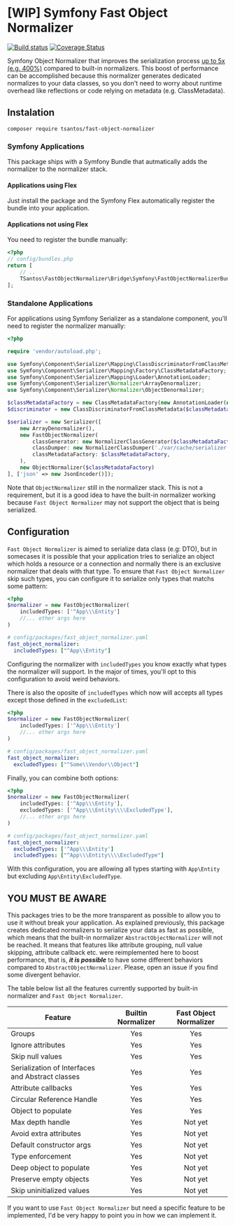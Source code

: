 # [WIP] Symfony Fast Object Normalizer 
[![Build status][main image]][main] [![Coverage Status][main coverage image]][main coverage]

Symfony Object Normalizer that improves the serialization process [up to 5x (e.g. 400%)][benchmark] compared to built-in normalizers.
This boost of performance can be accomplished because this normalizer generates dedicated normalizes to your 
data classes, so you don't need to worry about runtime overhead like reflections or code relying on metadata 
(e.g. ClassMetadata).

## Instalation

    composer require tsantos/fast-object-normalizer

### Symfony Applications

This package ships with a Symfony Bundle that autmatically adds the normalizer to the normalizer stack. 

#### Applications using Flex

Just install the package and the Symfony Flex automatically register the bundle into your application.

#### Applications not using Flex

You need to register the bundle manually:

```php
<?php
// config/bundles.php
return [
    // ..
    TSantos\FastObjectNormalizer\Bridge\Symfony\FastObjectNormalizerBundle::class => ['all' => true]
];
```

### Standalone Applications

For applications using Symfony Serializer as a standalone component, you'll need to register the normalizer
manually:

```php
<?php

require 'vendor/autoload.php';

use Symfony\Component\Serializer\Mapping\ClassDiscriminatorFromClassMetadata;
use Symfony\Component\Serializer\Mapping\Factory\ClassMetadataFactory;
use Symfony\Component\Serializer\Mapping\Loader\AnnotationLoader;
use Symfony\Component\Serializer\Normalizer\ArrayDenormalizer;
use Symfony\Component\Serializer\Normalizer\ObjectDenormalizer;

$classMetadataFactory = new ClassMetadataFactory(new AnnotationLoader(new AnnotationReader()));
$discriminator = new ClassDiscriminatorFromClassMetadata($classMetadataFactory);

$serializer = new Serializer([
    new ArrayDenormalizer(),
    new FastObjectNormalizer(
        classGenerator: new NormalizerClassGenerator($classMetadataFactory, $discriminator),
        classDumper: new NormalizerClassDumper('./var/cache/serializer'),
        classMetadataFactory: $classMetadataFactory,
    ),
    new ObjectNormalizer($classMetadataFactory)
], ['json' => new JsonEncoder()]);
```

Note that `ObjectNormalizer` still in the normalizer stack. This is not a requirement, but it is a good idea to have
the built-in normalizer working because `Fast Object Normalizer` may not support the object that is being serialized.

## Configuration

`Fast Object Normalizer` is aimed to serialize data class (e.g: DTO), but in somecases it is possible that your
application tries to serialize an object which holds a resource or a connection and normally there is an exclusive
normalizer that deals with that type. To ensure that `Fast Object Normalizer` skip such types, you can configure it
to serialize only types that matchs some pattern:

```php
<?php
$normalizer = new FastObjectNormalizer(
    includedTypes: ['^App\\\Entity']
    //... other args here
)
```
```yaml
# config/packages/fast_object_normalizer.yaml
fast_object_normalizer:
  includedTypes: ["^App\\Entity"]
```

Configuring the normalizer with `includedTypes` you know exactly what types the normalizer will support. In the major of
times, you'll opt to this configuration to avoid weird behaviors.

There is also the oposite of `includedTypes` which now will accepts all types except those defined in the `excludedList`:

```php
<?php
$normalizer = new FastObjectNormalizer(
    includedTypes: ['^App\\\Entity']
    //... other args here
)
```
```yaml
# config/packages/fast_object_normalizer.yaml
fast_object_normalizer:
  excludedTypes: ["^Some\\Vendor\\Object"]
```

Finally, you can combine both options:

```php
<?php
$normalizer = new FastObjectNormalizer(
    includedTypes: ['^App\\\Entity'],
    excludedTypes: ['^App\\\Entity\\\\ExcludedType'],
    //... other args here
)
```
```yaml
# config/packages/fast_object_normalizer.yaml
fast_object_normalizer:
  excludedTypes: ['^App\\\Entity']
  includedTypes: ["^App\\\Entity\\\\ExcludedType"]
```

With this configuration, you are allowing all types starting with `App\Entity` but excluding `App\Entity\ExcludedType`.

## YOU MUST BE AWARE

This packages tries to be the more transparent as possible to allow you to use it without break your application.
As explained previously, this package creates dedicated normalizers to serialize your data as fast as possible, which
means that the built-in normalizer `AbstractObjectNormalizer` will not be reached. It means that features like attribute
grouping, null value skipping, attribute callback etc. were reimplemented here to boost performance, that is, 
**_it is possible_** to have some different behaviors compared to `AbstractObjectNormalizer`. Please, open an issue if you
find some divergent behavior.

The table below list all the features currently supported by built-in normalizer and `Fast Object Normalizer`.

| **Feature**                                      | **Builtin Normalizer** | **Fast Object Normalizer** |
|--------------------------------------------------|:----------------------:|:--------------------------:|
| Groups                                           |          Yes           |            Yes             |
| Ignore attributes                                |          Yes           |            Yes             |
| Skip null values                                 |          Yes           |            Yes             |
| Serialization of Interfaces and Abstract classes |          Yes           |            Yes             |
| Attribute callbacks                              |          Yes           |            Yes             |
| Circular Reference Handle                        |          Yes           |            Yes             |
| Object to populate                               |          Yes           |            Yes             |
| Max depth handle                                 |          Yes           |          Not yet           |
| Avoid extra attributes                           |          Yes           |          Not yet           |
| Default constructor args                         |          Yes           |          Not yet           |
| Type enforcement                                 |          Yes           |          Not yet           |
| Deep object to populate                          |          Yes           |          Not yet           |
| Preserve empty objects                           |          Yes           |          Not yet           |
| Skip uninitialized values                        |          Yes           |          Not yet           |

If you want to use `Fast Object Normalizer` but need a specific feature to be implemented, I'd be very happy to
point you in how we can implement it.

[main image]: https://github.com/tsantos84/fast-object-normalizer/actions/workflows/ci.yml/badge.svg?branch=main
[main]: https://github.com/tsantos84/fast-object-normalizer/tree/main
[main coverage image]: https://codecov.io/gh/tsantos84/fast-object-normalizer/branch/main/graph/badge.svg
[main coverage]: https://codecov.io/gh/tsantos84/fast-object-normalizer/branch/main

[benchmark]: https://github.com/tsantos84/fast-object-normalizer/actions/workflows/benchmark.yml
